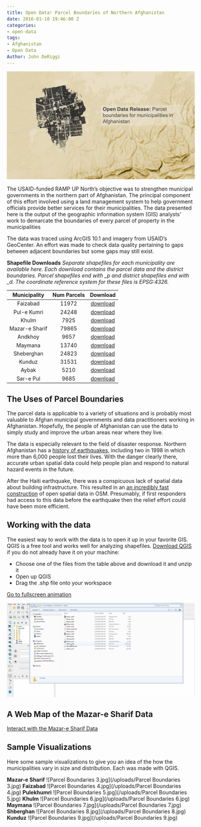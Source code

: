 ```yaml
---
title: Open Data! Parcel Boundaries of Northern Afghanistan
date: 2016-01-18 19:46:00 Z
categories:
- open-data
tags:
- Afghanistan
- Open Data
Author: John DeRiggi
---
```


![Parcel Boundaries 1.jpg](/uploads/afghanparcelstitle_sm.png)

The USAID-funded RAMP UP North’s objective was to strengthen municipal governments in the northern part of Afghanistan. The principal component of this effort involved using a land management system to help government officials provide better services for their municipalities. The data presented here is the output of the geographic information system (GIS) analysts’ work to demarcate the boundaries of every parcel of property in the municipalities

<!--more-->

The data was traced using ArcGIS 10.1 and imagery from USAID’s GeoCenter. An effort was made to check data quality pertaining to gaps between adjacent boundaries but some gaps may still exist.

**Shapefile Downloads**
*Separate shapefiles for each municipality are available here. Each download contains the parcel data and the district boundaries. Parcel shapefiles end with _p and district shapefiles end with _d. The coordinate reference system for these files is EPSG:4326.*

|  Municipality  | Num Parcels | Download |
|:--------------:|:-----------:|:--------:|
|    Faizabad    |    11972    | [download ](https://drive.google.com/file/d/0B9Y8IICmeFgpbTFUZkNBVVB3TWM/view?usp=sharing)|
|   Pul-e Kumri  |    24248    | [download ](https://drive.google.com/file/d/0B9Y8IICmeFgpejBfM0pJU1lmWms/view?usp=sharing)|
|      Khulm     |     7925    | [download ](https://drive.google.com/file/d/0B9Y8IICmeFgpaEE5c25INzB6c3M/view?usp=sharing)|
| Mazar-e Sharif |    79865    | [download ](https://drive.google.com/file/d/0B9Y8IICmeFgpdXB4Y0ZMemJyV0E/view?usp=sharing)|
|     Andkhoy    |     9657    | [download ](https://drive.google.com/file/d/0B9Y8IICmeFgpZ1BNeDNzbmQwX1U/view?usp=sharing)|
|     Maymana    |    13740    | [download ](https://drive.google.com/file/d/0B9Y8IICmeFgpejduM2ZLcUNGZ3c/view?usp=sharing )|
|   Sheberghan   |    24823    | [download ](https://drive.google.com/file/d/0B9Y8IICmeFgpaDFZbFdyUkJqbFE/view?usp=sharing)|
|     Kunduz     |    31531    | [download ](https://drive.google.com/file/d/0B9Y8IICmeFgpZlhEMHY5TkFzX2M/view?usp=sharing)|
|      Aybak     |     5210    | [download ](https://drive.google.com/file/d/0B9Y8IICmeFgpU1VTLTBzM0tYMEk/view?usp=sharing)|
|    Sar-e Pul   |     9685    | [download ](https://drive.google.com/file/d/0B9Y8IICmeFgpTnA0WDBZSzNaOWc/view?usp=sharing)|


## The Uses of Parcel Boundaries
The parcel data is applicable to a variety of situations and is probably most valuable to Afghan municipal governments and data practitioners working in Afghanistan. Hopefully, the people of Afghanistan can use the data to simply study and improve the urban areas near where they live.

The data is especially relevant to the field of disaster response. Northern Afghanistan has a [history of earthquakes](http://earthquake.usgs.gov/earthquakes/world/historical_country.php#afghanistan), including two in 1998 in which more than 6,000 people lost their lives. With the danger clearly there, accurate urban spatial data could help people plan and respond to natural hazard events in the future.

After the Haiti earthquake, there was a conspicuous lack of spatial data about building infrastructure. This resulted in an [an incredibly fast construction](http://vimeo.com/9182869) of open spatial data in OSM. Presumably, if first responders had access to this data before the earthquake then the relief effort could have been more efficient.

## Working with the data

The easiest way to work with the data is to open it up in your favorite GIS. QGIS is a free tool and works well for analyzing shapefiles. [Download QGIS](http://www.qgis.org/en/site/forusers/download.html) if you do not already have it on your machine:

* Choose one of the files from the table above and download it and unzip it
* Open up QGIS
* Drag the .shp file onto your workspace
 
[Go to fullscreen animation  ](http://dai-global-digital.com/uploads/mazarinqgis.gif)

![Parcel Boundaries 2.jpg](/uploads/mazarinqgis.gif)


## A Web Map of the Mazar-e Sharif Data

[Interact with the Mazar-e Sharif Data
](http://deriggi.github.io/RUNorthArcPy/mazar/mazar.html)

## Sample Visualizations

Here some sample visualizations to give you an idea of the how the municipalities vary in size and distribution. Each was made with QGIS.

**Mazar-e Sharif**
![Parcel Boundaries 3.jpg](/uploads/Parcel Boundaries 3.jpg)
**Faizabad**
![Parcel Boundaries 4.jpg](/uploads/Parcel Boundaries 4.jpg)
**Pulekhumri**
![Parcel Boundaries 5.jpg](/uploads/Parcel Boundaries 5.jpg)
**Khulm**
![Parcel Boundaries 6.jpg](/uploads/Parcel Boundaries 6.jpg)
**Maymana**
![Parcel Boundaries 7.jpg](/uploads/Parcel Boundaries 7.jpg)
**Shberghan**
![Parcel Boundaries 8.jpg](/uploads/Parcel Boundaries 8.jpg)
**Kunduz**
![Parcel Boundaries 9.jpg](/uploads/Parcel Boundaries 9.jpg)